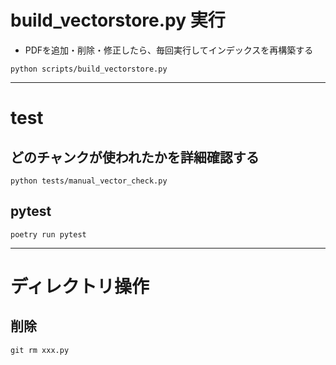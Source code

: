 # build_vectorstore.py 実行
- PDFを追加・削除・修正したら、毎回実行してインデックスを再構築する

```
python scripts/build_vectorstore.py
```

---

# test
## どのチャンクが使われたかを詳細確認する
```
python tests/manual_vector_check.py
```

## pytest
```
poetry run pytest
```

---

# ディレクトリ操作
## 削除
```
git rm xxx.py
```